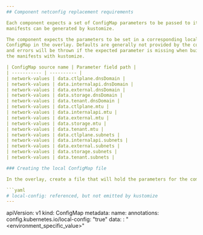 ```yaml
---
## Component netconfig replacement requirements

Each component expects a set of ConfigMap parameters to be passed to it so that
manifests can be generated by kustomize.

The component expects the parameters to be set in a corresponding local
ConfigMap in the overlay. Defaults are generally not provided by the component,
and errors will be thrown if the expected parameter is missing when building
the manifests with kustomize.

| ConfigMap source name | Parameter field path |
| ----------- | ---------- |
| network-values | data.ctlplane.dnsDomain |
| network-values | data.internalapi.dnsDomain |
| network-values | data.external.dnsDomain |
| network-values | data.storage.dnsDomain |
| network-values | data.tenant.dnsDomain |
| network-values | data.ctlplane.mtu |
| network-values | data.internalapi.mtu |
| network-values | data.external.mtu |
| network-values | data.storage.mtu |
| network-values | data.tenant.mtu |
| network-values | data.ctlplane.subnets |
| network-values | data.internalapi.subnets |
| network-values | data.external.subnets |
| network-values | data.storage.subnets |
| network-values | data.tenant.subnets |

### Creating the local ConfigMap file

In the overlay, create a file that will hold the parameters for the component which will be later included as a resource within the `kustomization.yaml` file. The resource name may match the ConfigMap source name with `.yaml` appended or another filename such as `values.yaml`.

```yaml
# local-config: referenced, but not emitted by kustomize
---
```

apiVersion: v1
kind: ConfigMap
metadata:
  name: <ConfigMap source name>
  annotations:
    config.kubernetes.io/local-config: "true"
data:
  <Parameter field path>: "<environment_specific_value>"
```
